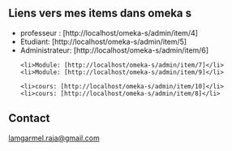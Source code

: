## Liens vers mes items dans omeka s

<ul>
    <li>professeur :  [http://localhost/omeka-s/admin/item/4]</li>
    <li>Etudiant: [http://localhost/omeka-s/admin/item/5]</li>
    <li>Administrateur: [http://localhost/omeka-s/admin/item/6]</li>
    
    <li>Module: [http://localhost/omeka-s/admin/item/7]</li>
    <li>Module: [http://localhost/omeka-s/admin/item/9]</li>
    
    <li>cours: [http://localhost/omeka-s/admin/item/10]</li>
    <li>cours: [http://localhost/omeka-s/admin/item/8]</li>
    
    
</ul>

## Contact
lamgarmel.raja@gmail.com
